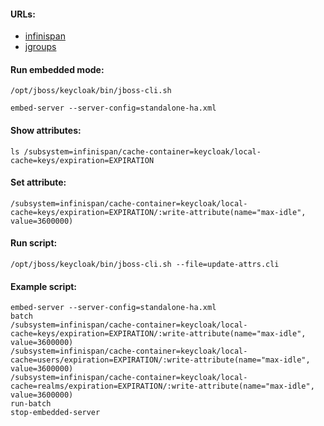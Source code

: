 #### URLs:
- [infinispan](https://infinispan.org/documentation/)
- [jgroups](http://www.jgroups.org/ug.html)

#### Run embedded mode:
```
/opt/jboss/keycloak/bin/jboss-cli.sh
```
```
embed-server --server-config=standalone-ha.xml
```

#### Show attributes:
```
ls /subsystem=infinispan/cache-container=keycloak/local-cache=keys/expiration=EXPIRATION
```

#### Set attribute:
```
/subsystem=infinispan/cache-container=keycloak/local-cache=keys/expiration=EXPIRATION/:write-attribute(name="max-idle", value=3600000)
```

#### Run script:
```
/opt/jboss/keycloak/bin/jboss-cli.sh --file=update-attrs.cli
```

#### Example script:
```
embed-server --server-config=standalone-ha.xml
batch
/subsystem=infinispan/cache-container=keycloak/local-cache=keys/expiration=EXPIRATION/:write-attribute(name="max-idle", value=3600000)
/subsystem=infinispan/cache-container=keycloak/local-cache=users/expiration=EXPIRATION/:write-attribute(name="max-idle", value=3600000)
/subsystem=infinispan/cache-container=keycloak/local-cache=realms/expiration=EXPIRATION/:write-attribute(name="max-idle", value=3600000)
run-batch
stop-embedded-server
```
